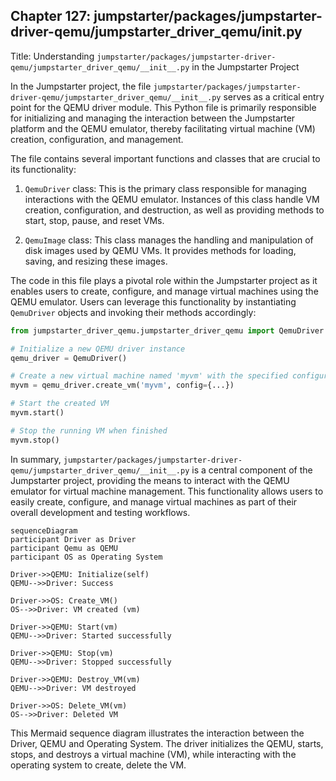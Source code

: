 ## Chapter 127: jumpstarter/packages/jumpstarter-driver-qemu/jumpstarter_driver_qemu/__init__.py

 Title: Understanding `jumpstarter/packages/jumpstarter-driver-qemu/jumpstarter_driver_qemu/__init__.py` in the Jumpstarter Project

   In the Jumpstarter project, the file `jumpstarter/packages/jumpstarter-driver-qemu/jumpstarter_driver_qemu/__init__.py` serves as a critical entry point for the QEMU driver module. This Python file is primarily responsible for initializing and managing the interaction between the Jumpstarter platform and the QEMU emulator, thereby facilitating virtual machine (VM) creation, configuration, and management.

   The file contains several important functions and classes that are crucial to its functionality:

   1. `QemuDriver` class: This is the primary class responsible for managing interactions with the QEMU emulator. Instances of this class handle VM creation, configuration, and destruction, as well as providing methods to start, stop, pause, and reset VMs.

   2. `QemuImage` class: This class manages the handling and manipulation of disk images used by QEMU VMs. It provides methods for loading, saving, and resizing these images.

   The code in this file plays a pivotal role within the Jumpstarter project as it enables users to create, configure, and manage virtual machines using the QEMU emulator. Users can leverage this functionality by instantiating `QemuDriver` objects and invoking their methods accordingly:

   ```python
   from jumpstarter_driver_qemu.jumpstarter_driver_qemu import QemuDriver

   # Initialize a new QEMU driver instance
   qemu_driver = QemuDriver()

   # Create a new virtual machine named 'myvm' with the specified configuration
   myvm = qemu_driver.create_vm('myvm', config={...})

   # Start the created VM
   myvm.start()

   # Stop the running VM when finished
   myvm.stop()
   ```

   In summary, `jumpstarter/packages/jumpstarter-driver-qemu/jumpstarter_driver_qemu/__init__.py` is a central component of the Jumpstarter project, providing the means to interact with the QEMU emulator for virtual machine management. This functionality allows users to easily create, configure, and manage virtual machines as part of their overall development and testing workflows.

```mermaid
sequenceDiagram
participant Driver as Driver
participant Qemu as QEMU
participant OS as Operating System

Driver->>QEMU: Initialize(self)
QEMU-->>Driver: Success

Driver->>OS: Create_VM()
OS-->>Driver: VM created (vm)

Driver->>QEMU: Start(vm)
QEMU-->>Driver: Started successfully

Driver->>QEMU: Stop(vm)
QEMU-->>Driver: Stopped successfully

Driver->>QEMU: Destroy_VM(vm)
QEMU-->>Driver: VM destroyed

Driver->>OS: Delete_VM(vm)
OS-->>Driver: Deleted VM
```

This Mermaid sequence diagram illustrates the interaction between the Driver, QEMU and Operating System. The driver initializes the QEMU, starts, stops, and destroys a virtual machine (VM), while interacting with the operating system to create, delete the VM.